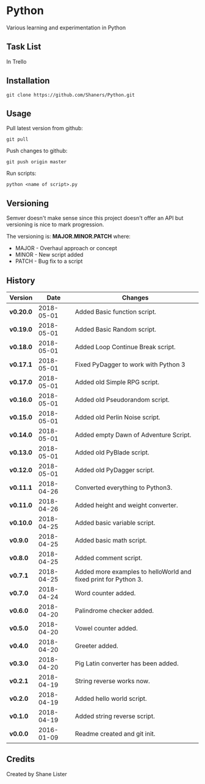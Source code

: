 # Python
Various learning and experimentation in Python

## Task List
In Trello

## Installation

```git clone https://github.com/Shaners/Python.git```

## Usage
Pull latest version from github:

```git pull```

Push changes to github:

```git push origin master```

Run scripts:

```python <name of script>.py```

## Versioning

Semver doesn't make sense since this project doesn't offer an API but versioning is nice to mark progression.

The versioning is: **MAJOR.MINOR.PATCH** where:

* MAJOR - Overhaul approach or concept
* MINOR - New script added
* PATCH - Bug fix to a script

## History

| Version | Date | Changes |
| ------- | ---- | ------- |
| **v0.20.0** | 2018-05-01 | Added Basic function script. |
| **v0.19.0** | 2018-05-01 | Added Basic Random script. |
| **v0.18.0** | 2018-05-01 | Added Loop Continue Break script. |
| **v0.17.1** | 2018-05-01 | Fixed PyDagger to work with Python 3 |
| **v0.17.0** | 2018-05-01 | Added old Simple RPG script. |
| **v0.16.0** | 2018-05-01 | Added old Pseudorandom script. |
| **v0.15.0** | 2018-05-01 | Added old Perlin Noise script. |
| **v0.14.0** | 2018-05-01 | Added empty Dawn of Adventure Script. |
| **v0.13.0** | 2018-05-01 | Added old PyBlade script. |
| **v0.12.0** | 2018-05-01 | Added old PyDagger script. |
| **v0.11.1** | 2018-04-26 | Converted everything to Python3. |
| **v0.11.0** | 2018-04-26 | Added height and weight converter. |
| **v0.10.0** | 2018-04-25 | Added basic variable script. |
| **v0.9.0** | 2018-04-25 | Added basic math script. |
| **v0.8.0** | 2018-04-25 | Added comment script. |
| **v0.7.1** | 2018-04-25 | Added more examples to helloWorld and fixed print for Python 3. |
| **v0.7.0** | 2018-04-24 | Word counter added. |
| **v0.6.0** | 2018-04-20 | Palindrome checker added. |
| **v0.5.0** | 2018-04-20 | Vowel counter added. |
| **v0.4.0** | 2018-04-20 | Greeter added. |
| **v0.3.0** | 2018-04-20 | Pig Latin converter has been added. |
| **v0.2.1** | 2018-04-19 | String reverse works now. |
| **v0.2.0** | 2018-04-19 | Added hello world script. |
| **v0.1.0** | 2018-04-19 | Added string reverse script. |
| **v0.0.0** | 2016-01-09 | Readme created and git init. |

## Credits

Created by Shane Lister